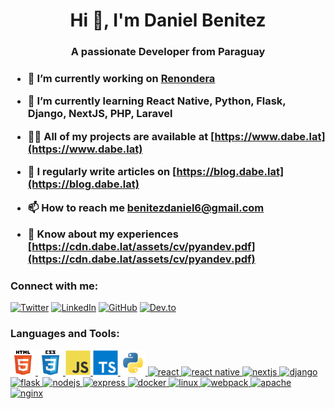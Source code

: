 <h1 align="center">Hi 👋, I'm Daniel Benitez</h1>
<h3 align="center">A passionate Developer from Paraguay<h3>

- 🔭 I’m currently working on [Renondera](https://www.renondera.com)

- 🌱 I’m currently learning **React Native, Python, Flask, Django, NextJS, PHP, Laravel**

- 👨‍💻 All of my projects are available at [https://www.dabe.lat](https://www.dabe.lat)

- 📝 I regularly write articles on [https://blog.dabe.lat](https://blog.dabe.lat)

- 📫 How to reach me **benitezdaniel6@gmail.com**

- 📄 Know about my experiences [https://cdn.dabe.lat/assets/cv/pyandev.pdf](https://cdn.dabe.lat/assets/cv/pyandev.pdf)

<h3 align="left">Connect with me:</h3>
<p align="left">
  <a href="https://twitter.com/pyandev" target="_blank"><img src="https://img.shields.io/twitter/follow/PyanDev?style=social" alt="Twitter"></a>
  <a href="https://www.linkedin.com/in/pyandev/" target="blank"><img src="https://img.shields.io/badge/LinkedIn-blue?style=flat&logo=linkedin&labelColor=blue" alt="LinkedIn"></a>
  <a href="https://github.com/pyand3v"><img src="https://img.shields.io/github/followers/pyand3v.svg?style=social&label=Follow&maxAge=2592000" alt="GitHub"></a>
  <a href="https://dev.to/pyandev"><img src="https://img.shields.io/badge/dev.to-black?style=flat&logo=dev.to&labelColor=black" alt="Dev.to"></a>
</p>

<h3 align="left">Languages and Tools:</h3>
<p align="left"> 
      <a href="https://developer.mozilla.org/en-US/docs/Web/HTML" target="_blank"> <img src="https://raw.githubusercontent.com/devicons/devicon/master/icons/html5/html5-original-wordmark.svg" alt="html5" width="40" height="40"/> </a>
      <a href="https://www.w3.org/Style/CSS/Overview.en.html" target="_blank"> <img src="https://raw.githubusercontent.com/devicons/devicon/master/icons/css3/css3-original-wordmark.svg" alt="css3" width="40" height="40"/> </a>
      <a href="https://www.javascript.com/" target="_blank"> <img src="https://raw.githubusercontent.com/devicons/devicon/master/icons/javascript/javascript-original.svg" alt="javascript" width="40" height="40"/> </a>
      <a href="https://www.typescriptlang.org/" target="_blank"> <img src="https://raw.githubusercontent.com/devicons/devicon/master/icons/typescript/typescript-original.svg" alt="typescript" width="40" height="40"/> </a>
      <a href="https://www.python.org/" target="_blank"> <img src="https://raw.githubusercontent.com/devicons/devicon/master/icons/python/python-original.svg" alt="python" width="40" height="40"/> </a>
    <a href="https://reactjs.org/" target="_blank"> <img src="https://cdn.iconscout.com/icon/free/png-256/react-1-282599.png" alt="react" width="40" height="40"/> </a> 
    <a href="https://reactnative.dev/" target="_blank"> <img src="https://cdn.iconscout.com/icon/free/png-256/react-1-282599.png" alt="react native" width="40" height="40"/> </a> 
    <a href="https://nextjs.org/" target="_blank"> <img src="https://www.svgrepo.com/show/354113/nextjs-icon.svg" alt="nextjs" width="40" height="40"/> </a> 
    <a href="https://www.djangoproject.com/" target="_blank"> <img src="https://cdn.iconscout.com/icon/free/png-256/django-2-282855.png" alt="django" width="40" height="40"/> </a> 
  <a href="https://flask.palletsprojects.com/" target="_blank"> <img src="https://static.javatpoint.com/tutorial/flask/images/flask-tutorial.png" alt="flask" width="40" height="40"/> </a>
    <a href="https://nodejs.org" target="_blank"> <img src="https://cdn.iconscout.com/icon/free/png-256/node-js-1174925.png" alt="nodejs" width="40" height="40"/> </a> 
     <a href="https://expressjs.com" target="_blank"> <img src="https://cdn.icon-icons.com/icons2/2699/PNG/512/expressjs_logo_icon_169185.png" alt="express" width="70" height="40"/> </a>
    <a href="https://www.docker.com/" target="_blank"> <img src="https://cdn.iconscout.com/icon/free/png-256/docker-226091.png" alt="docker" width="40" height="40"/> </a> 
    <a href="https://www.linux.org/" target="_blank"> <img src="https://cdn.iconscout.com/icon/free/png-256/linux-17-570099.png" alt="linux" width="40" height="40"/> </a> 
  <a href="https://webpack.js.org/" target="_blank"> <img src="https://github.com/webpack/media/blob/master/logo/icon.svg" alt="webpack" width="40" height="40"/> </a>
  <a href="https://httpd.apache.org/" target="_blank"> <img src="https://w7.pngwing.com/pngs/130/892/png-transparent-apache-tomcat-apache-http-server-web-server-java-servlet-javaserver-pages-others-miscellaneous-text-logo-thumbnail.png" alt="apache" width="40" height="40"/> </a>
    <a href="https://www.nginx.com/" target="_blank"> <img src="https://cdn.iconscout.com/icon/free/png-256/nginx-3521468-2945052.png" alt="nginx" width="40" height="40"/> </a>
</p>
